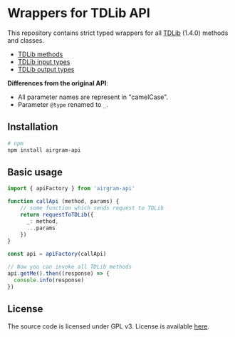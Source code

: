 # Wrappers for TDLib API

This repository contains strict typed wrappers for all [TDLib](https://core.telegram.org/tdlib) (1.4.0) methods and classes.

- [TDLib methods](/docs/td-methods.md)
- [TDLib input types](/docs/td-inputs.md)
- [TDLib output types](/docs/td-outputs.md)

**Differences from the original API**:
- All parameter names are represent in "camelCase".
- Parameter `@type` renamed to `_`.

## Installation
```bash
# npm
npm install airgram-api
```

## Basic usage

```typescript
import { apiFactory } from 'airgram-api'

function callApi (method, params) {
    // some function which sends request to TDLib
    return requestToTDLib({
      _: method,
      ...params
    }) 
}

const api = apiFactory(callApi)

// Now you can invoke all TDLib methods
api.getMe().then((response) => {
  console.info(response)
})
```

## License

The source code is licensed under GPL v3. License is available [here](/LICENSE).
